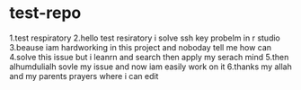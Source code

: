 # test-repo
1.test respiratory 
2.hello test resiratory i solve ssh key probelm in r studio 
3.beause iam hardworking in this project and noboday tell me how can 4.solve this issue but i leanrn and search then apply my serach mind 5.then alhumdulialh sovle my issue and now iam easily work on it 
6.thanks my allah and my parents prayers 
where i can edit 


